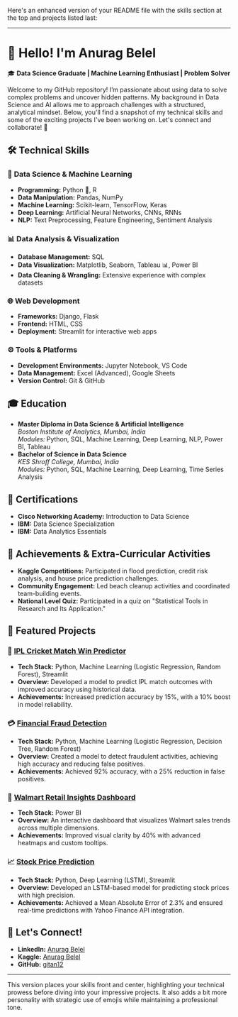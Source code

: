 Here's an enhanced version of your README file with the skills section at the top and projects listed last:

---

# 👋 Hello! I'm Anurag Belel

🎓 **Data Science Graduate | Machine Learning Enthusiast | Problem Solver**

Welcome to my GitHub repository! I’m passionate about using data to solve complex problems and uncover hidden patterns. My background in Data Science and AI allows me to approach challenges with a structured, analytical mindset. Below, you'll find a snapshot of my technical skills and some of the exciting projects I've been working on. Let's connect and collaborate! 🚀

## 🛠️ Technical Skills

### 🧠 **Data Science & Machine Learning**
- **Programming:** Python 🐍, R
- **Data Manipulation:** Pandas, NumPy
- **Machine Learning:** Scikit-learn, TensorFlow, Keras
- **Deep Learning:** Artificial Neural Networks, CNNs, RNNs
- **NLP:** Text Preprocessing, Feature Engineering, Sentiment Analysis

### 📊 **Data Analysis & Visualization**
- **Database Management:** SQL
- **Data Visualization:** Matplotlib, Seaborn, Tableau 📊, Power BI
- **Data Cleaning & Wrangling:** Extensive experience with complex datasets

### 🌐 **Web Development**
- **Frameworks:** Django, Flask
- **Frontend:** HTML, CSS
- **Deployment:** Streamlit for interactive web apps

### ⚙️ **Tools & Platforms**
- **Development Environments:** Jupyter Notebook, VS Code
- **Data Management:** Excel (Advanced), Google Sheets
- **Version Control:** Git & GitHub

## 🎓 Education
- **Master Diploma in Data Science & Artificial Intelligence**  
  *Boston Institute of Analytics, Mumbai, India*  
  *Modules:* Python, SQL, Machine Learning, Deep Learning, NLP, Power BI, Tableau
- **Bachelor of Science in Data Science**  
  *KES Shroff College, Mumbai, India*  
  *Modules:* Python, SQL, Machine Learning, Deep Learning, Time Series Analysis

## 📜 Certifications
- **Cisco Networking Academy:** Introduction to Data Science
- **IBM:** Data Science Specialization
- **IBM:** Data Analytics Essentials

## 🌟 Achievements & Extra-Curricular Activities
- **Kaggle Competitions:** Participated in flood prediction, credit risk analysis, and house price prediction challenges.
- **Community Engagement:** Led beach cleanup activities and coordinated team-building events.
- **National Level Quiz:** Participated in a quiz on "Statistical Tools in Research and Its Application."

## 📂 Featured Projects

### 🏏 [IPL Cricket Match Win Predictor](https://github.com/gitan12/IPL_Cricket_Match_Win_Predictor)
- **Tech Stack:** Python, Machine Learning (Logistic Regression, Random Forest), Streamlit
- **Overview:** Developed a model to predict IPL match outcomes with improved accuracy using historical data.
- **Achievements:** Increased prediction accuracy by 15%, with a 10% boost in model reliability.

### 💳 [Financial Fraud Detection](https://github.com/gitan12/Financial_Fraud_Detection)
- **Tech Stack:** Python, Machine Learning (Logistic Regression, Decision Tree, Random Forest)
- **Overview:** Created a model to detect fraudulent activities, achieving high accuracy and reducing false positives.
- **Achievements:** Achieved 92% accuracy, with a 25% reduction in false positives.

### 🛒 [Walmart Retail Insights Dashboard](https://github.com/gitan12/Walmart_Retail_Insight_Dashboard)
- **Tech Stack:** Power BI
- **Overview:** An interactive dashboard that visualizes Walmart sales trends across multiple dimensions.
- **Achievements:** Improved visual clarity by 40% with advanced heatmaps and custom tooltips.

### 📈 [Stock Price Prediction](https://github.com/gitan12/Stock_Price_Prediction)
- **Tech Stack:** Python, Deep Learning (LSTM), Streamlit
- **Overview:** Developed an LSTM-based model for predicting stock prices with high precision.
- **Achievements:** Achieved a Mean Absolute Error of 2.3% and ensured real-time predictions with Yahoo Finance API integration.

## 🔗 Let's Connect!
- **LinkedIn:** [Anurag Belel](http://www.linkedin.com/in/anurag-belel-44b0352a0)  
- **Kaggle:** [Anurag Belel](https://www.kaggle.com/anuragbelel)  
- **GitHub:** [gitan12](https://github.com/gitan12)

---

This version places your skills front and center, highlighting your technical prowess before diving into your impressive projects. It also adds a bit more personality with strategic use of emojis while maintaining a professional tone.
